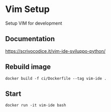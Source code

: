 # Vim Setup

Setup VIM for development

## Documentation

https://scrivocodice.it/vim-ide-sviluppo-python/

## Rebuild image

```docker build -f ci/Dockerfile --tag vim-ide .```

## Start

```docker run -it vim-ide bash```
